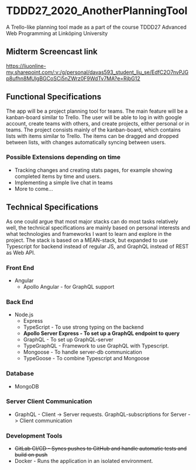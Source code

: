 # TDDD27_2020_AnotherPlanningTool

A Trello-like planning tool made as a part of the course TDDD27 Advanced Web Programming at Linköping University

## Midterm Screencast link

https://liuonline-my.sharepoint.com/:v:/g/personal/davas593_student_liu_se/EdfC2O7nvPJGp8ufhn8MUlgBGCoSCi5nZWrz0F9WdTv7MA?e=RjbG12

## Functional Specifications

The app will be a project planning tool for teams. The main feature will be a kanban-board similar to Trello. The user will be able to log in with google account, create teams with others, and create projects, either personal or in teams.
The project consists mainly of the kanban-board, which contains lists with items similar to Trello. The items can be dragged and dropped between lists, with changes automatically syncing between users.

### Possible Extensions depending on time

- Tracking changes and creating stats pages, for example showing completed items by time and users.
- Implementing a simple live chat in teams
- More to come...

## Technical Specifications

As one could argue that most major stacks can do most tasks relatively well, the technical specifications are mainly based on personal interests and what technologies and frameworks I want to learn and explore in the project.
The stack is based on a MEAN-stack, but expanded to use Typescript for backend instead of regular JS, and GraphQL instead of REST as Web API.

### Front End

- Angular
  - Apollo Angular - for GraphQL support

### Back End

- Node.js
  - Express
  - TypeScript - To use strong typing on the backend
  - **Apollo Server Express - To set up a GraphQL endpoint to query**
  - GraphQL - To set up GraphQL-server
  - TypeGraphQL - Framework to use GraphQL with Typescript.
  - Mongoose - To handle server-db communication
  - TypeGoose - To combine Typescript and Mongoose

### Database

- MongoDB

### Server Client Communication

- GraphQL - Client -> Server requests. GraphQL-subscriptions for Server -> Client communication

### Development Tools

- ~~GitLab CI/CD - Syncs pushes to GitHub and handle automatic tests and build on push~~
- Docker - Runs the application in an isolated environment.
